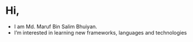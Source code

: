 # Hi,
- I am Md. Maruf Bin Salim Bhuiyan.
- I’m interested in learning new frameworks, languages and technologies


